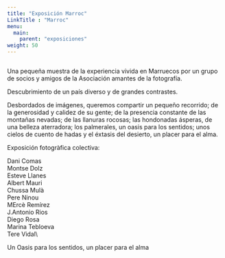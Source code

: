 ```yaml
---
title: "Exposición Marroc"
LinkTitle : "Marroc"
menu:
  main:
    parent: "exposiciones"
weight: 50
---
```

<img src="/img/exposicio-fotographic-2019.jpg" class="img-fluid" alt="">

Una pequeña muestra de la experiencia vivida en Marruecos por un grupo de socios y amigos de la Asociación amantes de la fotografía.

Descubrimiento de un país diverso y de grandes contrastes.

Desbordados de imágenes, queremos compartir un pequeño recorrido; de la generosidad y calidez de su gente; de la presencia constante de las montañas nevadas; de las llanuras rocosas; las hondonadas ásperas, de una belleza aterradora; los palmerales, un oasis para los sentidos; unos cielos de cuento de hadas y el éxtasis del desierto, un placer para el alma.

Exposición fotogràfica colectiva:

Dani Comas\
Montse Dolz\
Esteve Llanes\
Albert Mauri\
Chussa Mulà\
Pere Ninou\
MErcè Remírez\
J.Antonio Rios\
Diego Rosa\
Marina Tebloeva\
Tere Vidal\

Un Oasis para los sentidos, un placer para el alma